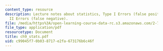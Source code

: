 ```yaml
---
content_type: resource
description: Lecture notes about statistics, Type I Errors (false positive), and Type
  II Errors (false negative).
file: /media/https%3A/open-learning-course-data-rc.s3.amazonaws.com/2-782j-design-of-medical-devices-and-implants-spring-2006/c99045f70b038717e2fa673176b6c46f_ch9_stats.pdf
file_type: application/pdf
resourcetype: Document
title: ch9_stats.pdf
uid: c99045f7-0b03-8717-e2fa-673176b6c46f
---
```

